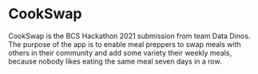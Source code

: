 # CookSwap

<p> CookSwap is the BCS Hackathon 2021 submission from team Data Dinos. The purpose of the app is to enable meal preppers to swap meals with others in their community and add some variety their weekly meals, because nobody likes eating the same meal seven days in a row. </p>

